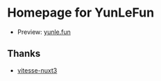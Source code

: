# Homepage for YunLeFun

- Preview: [yunle.fun](https://yunle.fun)

## Thanks

- [vitesse-nuxt3](https://github.com/antfu/vitesse-nuxt3)
